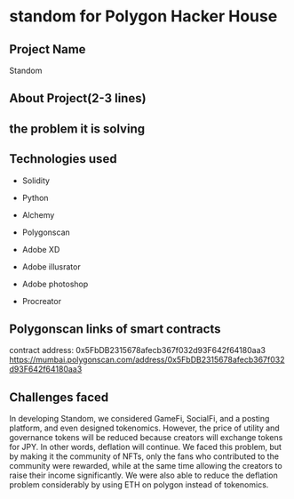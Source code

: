 # standom for Polygon Hacker House

## Project Name

Standom

## About Project(2-3 lines)



## the problem it is solving



## Technologies used

- Solidity
- Python
- Alchemy
- Polygonscan

- Adobe XD
- Adobe illusrator
- Adobe photoshop
- Procreator


## Polygonscan links of smart contracts

contract address: 0x5FbDB2315678afecb367f032d93F642f64180aa3
https://mumbai.polygonscan.com/address/0x5FbDB2315678afecb367f032d93F642f64180aa3


## Challenges faced

In developing Standom, we considered GameFi, SocialFi, and a posting platform, and even designed tokenomics.
However, the price of utility and governance tokens will be reduced because creators will exchange tokens for JPY.
In other words, deflation will continue.
We faced this problem, but by making it the community of NFTs, only the fans who contributed to the community were rewarded, while at the same time allowing the creators to raise their income significantly.
We were also able to reduce the deflation problem considerably by using ETH on polygon instead of tokenomics.